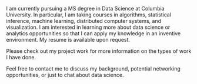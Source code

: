 I am currently pursuing a MS degree in Data Science at Columbia University. In particular, I am taking courses in algorithms, statistical inference, machine learning, distributed computer systems, and visualization. I am interested in learning more about data science or analytics opportunities so that I can apply my knowledge in an inventive environment. My resume is available upon request.

Please check out my project work for more information on the types of work I have done. 

Feel free to contact me to discuss my background, potential networking opportunities, or just to chat about data science.
